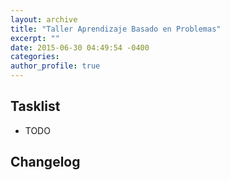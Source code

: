 ```yaml
---
layout: archive
title: "Taller Aprendizaje Basado en Problemas"
excerpt: ""
date: 2015-06-30 04:49:54 -0400
categories: 
author_profile: true
---
```


## Tasklist

- TODO

## Changelog


